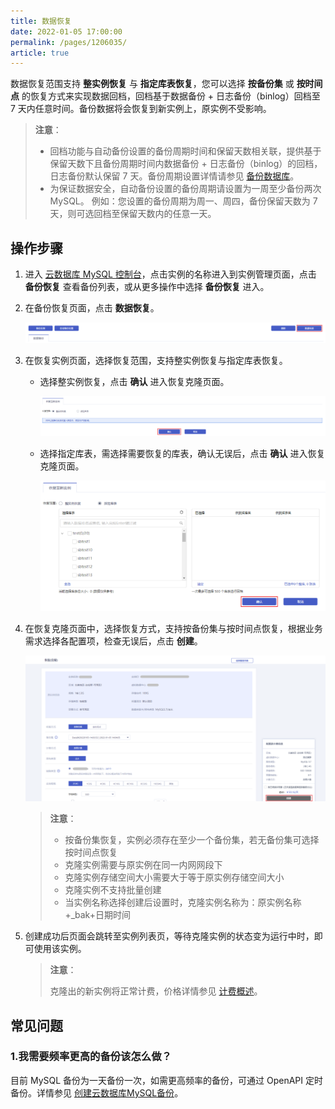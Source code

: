 ```yaml
---
title: 数据恢复
date: 2022-01-05 17:00:00
permalink: /pages/1206035/
article: true
---
```



数据恢复范围支持 **整实例恢复** 与 **指定库表恢复**，您可以选择 **按备份集** 或 **按时间点** 的恢复方式来实现数据回档，回档基于数据备份 + 日志备份（binlog）回档至 7 天内任意时间。备份数据将会恢复到新实例上，原实例不受影响。

> **注意**：
>
> - 回档功能与自动备份设置的备份周期时间和保留天数相关联，提供基于保留天数下且备份周期时间内数据备份 + 日志备份（binlog）的回档，日志备份默认保留 7 天。备份周期设置详情请参见 [备份数据库](./00.备份数据库.md)。
> - 为保证数据安全，自动备份设置的备份周期请设置为一周至少备份两次 MySQL。 例如：您设置的备份周期为周一、周四，备份保留天数为 7 天，则可选回档至保留天数内的任意一天。

## 操作步骤

1. 进入 [云数据库 MySQL 控制台](https://console.capitalonline.net/dbinstances)，点击实例的名称进入到实例管理页面，点击 **备份恢复** 查看备份列表，或从更多操作中选择 **备份恢复** 进入。

2. 在备份恢复页面，点击 **数据恢复**。

   ![recovery_list](./../../pic/recovery_list.png)

3. 在恢复实例页面，选择恢复范围，支持整实例恢复与指定库表恢复。

   + 选择整实例恢复，点击 **确认** 进入恢复克隆页面。

     ![recovery_console](./../../pic/recovery_console.png)

   + 选择指定库表，需选择需要恢复的库表，确认无误后，点击 **确认** 进入恢复克隆页面。

     ![recovery_console1](./../../pic/recovery_console1.png)

4. 在恢复克隆页面中，选择恢复方式，支持按备份集与按时间点恢复，根据业务需求选择各配置项，检查无误后，点击 **创建**。

   ![recovery_buy](./../../pic/recovery_buy.png)

   > **注意**：
   >
   > + 按备份集恢复，实例必须存在至少一个备份集，若无备份集可选择按时间点恢复
   > + 克隆实例需要与原实例在同一内网网段下
   > + 克隆实例存储空间大小需要大于等于原实例存储空间大小
   > + 克隆实例不支持批量创建
   > + 当实例名称选择创建后设置时，克隆实例名称为：原实例名称+_bak+日期时间

5. 创建成功后页面会跳转至实例列表页，等待克隆实例的状态变为运行中时，即可使用该实例。

   > **注意**：
   >
   > 克隆出的新实例将正常计费，价格详情参见 [计费概述](./../../03.购买指南/00.计费概述.md)。

## 常见问题

### 1.我需要频率更高的备份该怎么做？

目前 MySQL 备份为一天备份一次，如需更高频率的备份，可通过 OpenAPI 定时备份。详情参见 [创建云数据库MySQL备份](./../../08.API文档/04.备份相关接口/00.创建云数据库MySQL备份.md)。
